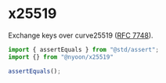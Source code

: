 # x25519

Exchange keys over curve25519 ([RFC 7748](https://rfc-editor.org/rfc/rfc7748)).

```ts
import { assertEquals } from "@std/assert";
import {} from "@nyoon/x25519"

assertEquals();
```
